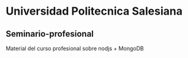 # Universidad Politecnica Salesiana
## Seminario-profesional
Material del curso profesional sobre nodjs + MongoDB

